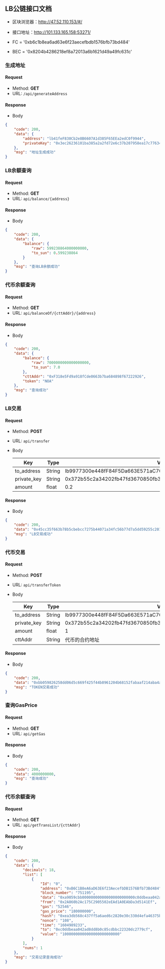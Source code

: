 ## LB公链接口文档

- 区块浏览器：http://47.52.110.153/#/

- 接口地址：http://101.133.165.158:53271/

- FC = '0xb6c1b8ea6ad63e6f23aecefbdb1576bfb73bd484'
- BEC = '0x8204b4286218ef8a72013a6b1621d49a49fc631c'

  

### 生成地址

#### Request
- Method: **GET**
- URL:  ```/api/generateAddress```
#### Response
- Body
```json
{
    "code": 200,
    "data": {
        "address": "lb41feF830Cb2e8B6607A1d385F65EEa2edC0f9944",
        "privateKey": "0x3ec26236101ba385a2a2fd72e6c37b207958ea17c776347b826ec8cb4f839f64"
    },
    "msg": "地址生成成功"
}
```



### LB余额查询

#### Request

- Method: **GET**
- URL:  ```api/balance/{address}```

#### Response

- Body

```json
{
    "code": 200,
    "data": {
        "balance": {
            "raw": 599238864000000000,
            "to_sun": 0.599238864
        }
    },
    "msg": "查询LB余额成功"
}
```





### 代币余额查询

#### Request

- Method: **GET**
- URL:  ```api/balanceOf/{cttAddr}/{address}```

#### Response

- Body

```json
{
    "code": 200,
    "data": {
        "balance": {
            "raw": 7000000000000000000,
            "to_sun": 7.0
        },
        "cttAddr": "0xF318e5Fd9a918fCde0663b7ba684898f67222926",
        "token": "NOA"
    },
    "msg": "查询成功"
}
```





### LB交易

#### Request

- Method: **POST**

- URL:  ```api/transfer```

- Body

  | Key         | Type   | Value                                                        |
  | ----------- | ------ | ------------------------------------------------------------ |
  | to_address  | String | lb9977300e448fF84F5Da663E571aC703eDFCf500a                   |
  | private_key | String | 0x372b55c2a34202fb47fd3670850fb3c8b1182066a0822dc15802afc3a0af45d1 |
  | amount      | float  | 0.2                                                          |

#### Response

- Body

```json
{
    "code": 200,
    "data": "0x45cc35f663b78b5cbebcc7275b44071a34fc56b77d7a5dd59255c201695094d8",
    "msg": "LB交易成功"
}
```





### 代币交易

#### Request

- Method: **POST**

- URL:  ```api/transferToken```

- Body

  | Key         | Type   | Value                                                        |
  | ----------- | ------ | ------------------------------------------------------------ |
  | to_address  | String | lb9977300e448fF84F5Da663E571aC703eDFCf500a                   |
  | private_key | String | 0x372b55c2a34202fb47fd3670850fb3c8b1182066a0822dc15802afc3a0af45d1 |
  | amount      | float  | 1                                                            |
  | cttAddr     | String | 代币的合约地址   
#### Response

- Body

```json
{
    "code": 200,
    "data": "0xbb059826258dd06d5c669f425f44b8961204b68152fabaaf214aba4a50ba83ed",
    "msg": "TOKEN交易成功"
}
```





### 查询GasPrice

#### Request

- Method: **GET**
- URL:  ```api/getGas```

#### Response

- Body

```json
{
    "code": 200,
    "data": 4000000000,
    "msg": "查询成功"
}
```






### 代币余额查询

#### Request

- Method: **GET**
- URL:  ```api/getTransList/{cttAddr}```

#### Response

- Body

```json
{
    "code": 200,
    "data": {
        "decimals": 18,
        "list": [
            {
                "Id": "0",
                "address": "0xB6C1B8eA6aD63E6f23AecefbDB1576Bfb73Bd484",
                "block_number": "751195",
                "data": "0xa9059cbb000000000000000000000000c0ddbeaa042ad8dd8b0c85cdbbc22320dc2779cf000000000000000000000000000000000000000000084595161401484a000000",
                "from": "0x2A860b2Ac175C2905502eEAd1A0EAbDa3d5141Ef",
                "gas": "52546",
                "gas_price": "180000000",
                "hash": "0xea3db568c437ff5a6aed6c2820e30c330d4efa46375b12f3584170633a6c41fb",
                "nonce": "108",
                "time": "1604989233",
                "to": "0xc0ddbeaa042ad8dd8b0c85cdbbc22320dc2779cf",
                "value": "10000000000000000000000000"
            }
        ],
        "nums": 1
    },
    "msg": "交易记录查询成功"
}
```



